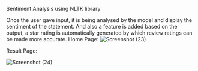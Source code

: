 Sentiment Analysis using NLTK library

Once the user gave input, it is being analysed by the model and display the sentiment of the statement.
And also a feature is added based on the output, a star rating is automatically generated by which review ratings can be made more accurate.
Home Page:
![Screenshot (23)](https://user-images.githubusercontent.com/33338812/204269672-df691aa4-7159-4334-aece-d7a3641853da.png)

Result Page:

![Screenshot (24)](https://user-images.githubusercontent.com/33338812/204269660-13d59b93-cf49-4763-9010-ee227fb6b1d6.png)

